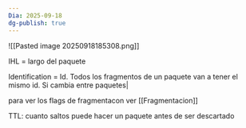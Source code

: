 ```yaml
---
Dia: 2025-09-18
dg-publish: true
---
```

![[Pasted image 20250918185308.png]]

IHL = largo del paquete 

Identification = Id. Todos los fragmentos de un paquete van a tener el mismo id. Si cambia entre paquetes|

para ver los flags de fragmentacon ver [[Fragmentacion]]

TTL: cuanto saltos puede hacer un paquete antes de ser descartado